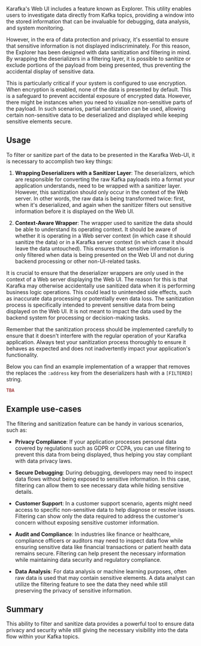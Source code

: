 Karafka's Web UI includes a feature known as Explorer. This utility enables users to investigate data directly from Kafka topics, providing a window into the stored information that can be invaluable for debugging, data analysis, and system monitoring.

However, in the era of data protection and privacy, it's essential to ensure that sensitive information is not displayed indiscriminately. For this reason, the Explorer has been designed with data sanitization and filtering in mind. By wrapping the deserializers in a filtering layer, it is possible to sanitize or exclude portions of the payload from being presented, thus preventing the accidental display of sensitive data.

This is particularly critical if your system is configured to use encryption. When encryption is enabled, none of the data is presented by default. This is a safeguard to prevent accidental exposure of encrypted data. However, there might be instances when you need to visualize non-sensitive parts of the payload. In such scenarios, partial sanitization can be used, allowing certain non-sensitive data to be deserialized and displayed while keeping sensitive elements secure.

## Usage

To filter or sanitize part of the data to be presented in the Karafka Web-UI, it is necessary to accomplish two key things:

1. **Wrapping Deserializers with a Sanitizer Layer**: The deserializers, which are responsible for converting the raw Kafka payloads into a format your application understands, need to be wrapped with a sanitizer layer. However, this sanitization should only occur in the context of the Web server. In other words, the raw data is being transformed twice: first, when it's deserialized, and again when the sanitizer filters out sensitive information before it is displayed on the Web UI.

2. **Context-Aware Wrapper**: The wrapper used to sanitize the data should be able to understand its operating context. It should be aware of whether it is operating in a Web server context (in which case it should sanitize the data) or in a Karafka server context (in which case it should leave the data untouched). This ensures that sensitive information is only filtered when data is being presented on the Web UI and not during backend processing or other non-UI-related tasks.

It is crucial to ensure that the deserializer wrappers are only used in the context of a Web server displaying the Web UI. The reason for this is that Karafka may otherwise accidentally use sanitized data when it is performing business logic operations. This could lead to unintended side effects, such as inaccurate data processing or potentially even data loss. The sanitization process is specifically intended to prevent sensitive data from being displayed on the Web UI. It is not meant to impact the data used by the backend system for processing or decision-making tasks.

Remember that the sanitization process should be implemented carefully to ensure that it doesn't interfere with the regular operation of your Karafka application. Always test your sanitization process thoroughly to ensure it behaves as expected and does not inadvertently impact your application's functionality.

Below you can find an example implementation of a wrapper that removes the replaces the `:address` key from the deserializers hash with a `[FILTERED]` string.

```ruby
TBA
```

## Example use-cases

The filtering and sanitization feature can be handy in various scenarios, such as:

- **Privacy Compliance**: If your application processes personal data covered by regulations such as GDPR or CCPA, you can use filtering to prevent this data from being displayed, thus helping you stay compliant with data privacy laws.

- **Secure Debugging**: During debugging, developers may need to inspect data flows without being exposed to sensitive information. In this case, filtering can allow them to see necessary data while hiding sensitive details.

- **Customer Support**: In a customer support scenario, agents might need access to specific non-sensitive data to help diagnose or resolve issues. Filtering can show only the data required to address the customer's concern without exposing sensitive customer information.

- **Audit and Compliance**: In industries like finance or healthcare, compliance officers or auditors may need to inspect data flow while ensuring sensitive data like financial transactions or patient health data remains secure. Filtering can help present the necessary information while maintaining data security and regulatory compliance.

- **Data Analysis**: For data analysis or machine learning purposes, often raw data is used that may contain sensitive elements. A data analyst can utilize the filtering feature to see the data they need while still preserving the privacy of sensitive information.

## Summary

This ability to filter and sanitize data provides a powerful tool to ensure data privacy and security while still giving the necessary visibility into the data flow within your Kafka topics.
